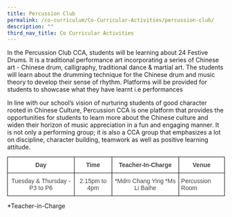 ```yaml
---
title: Percussion Club
permalink: /co-curriculum/Co-Curricular-Activities/percussion-club/
description: ""
third_nav_title: Co Curricular Activities
---
```

In the Percussion Club CCA, students will be learning about 24 Festive Drums. It is a traditional performance art incorporating a series of Chinese art - Chinese drum, calligraphy, traditional dance & martial art. The students will learn about the drumming technique for the Chinese drum and music theory to develop their sense of rhythm. Platforms will be provided for students to showcase what they have learnt i.e performances

  

In line with our school’s vision of nurturing students of good character rooted in Chinese Culture, Percussion CCA is one platform that provides the opportunities for students to learn more about the Chinese culture and widen their horizon of music appreciation in a fun and engaging manner. It is not only a performing group; it is also a CCA group that emphasizes a lot on discipline, character building, teamwork as well as positive learning attitude.

<style type="text/css">
.tg  {border-collapse:collapse;border-spacing:0;margin:0px auto;}
.tg td{border-color:black;border-style:solid;border-width:1px;font-family:Arial, sans-serif;font-size:14px;
  overflow:hidden;padding:10px 5px;word-break:normal;}
.tg th{border-color:black;border-style:solid;border-width:1px;font-family:Arial, sans-serif;font-size:14px;
  font-weight:normal;overflow:hidden;padding:10px 5px;word-break:normal;}
.tg .tg-sxkx{background-color:#FFF;color:#454545;text-align:center;vertical-align:top}
.tg .tg-96bg{background-color:#FFF;color:#444;text-align:center;vertical-align:top}
.tg .tg-qacr{background-color:#FFF;color:#444;font-weight:bold;text-align:center;vertical-align:top}
.tg .tg-l7na{background-color:#FFF;color:#444;text-align:left;vertical-align:top}
</style>
<table class="tg">
<tbody>
  <tr>
    <td class="tg-qacr">Day </td>
    <td class="tg-qacr"> Time</td>
    <td class="tg-qacr">Teacher-In-Charge</td>
    <td class="tg-qacr">Venue</td>
  </tr>
  <tr>
    <td class="tg-sxkx"><span style="color:#444;background-color:initial">Tuesday &amp; Thursday - P3 to P6</span><br></td>
    <td class="tg-96bg">2.15pm to 4pm </td>
    <td class="tg-sxkx">*Mdm Chang Ying *Ms Li Baihe</td>
    <td class="tg-l7na">Percussion Room</td>
  </tr>
</tbody>
</table>

\*Teacher-in-Charge
